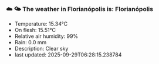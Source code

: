 ### ☁️ 🌤️  The weather in Florianópolis is: Florianópolis

- Temperature: 15.34°C
- On flesh: 15.51°C
- Relative air humidity: 99%
- Rain: 0.0 mm
- Description: Clear sky
- last updated: 2025-09-29T06:28:15.238784
